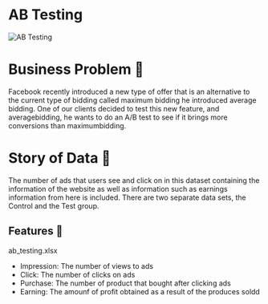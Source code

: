 # AB Testing
![AB Testing](https://www.shoutitout.com.au/wp-content/uploads/2019/02/google-ads-split-testing-1568x1045.jpg)

# Business Problem 🎯
Facebook recently introduced a new type of offer that is an alternative to the current type of bidding called maximum bidding he introduced average bidding. One of our clients decided to test this new feature, and averagebidding, he wants to do an A/B test to see if it brings more conversions than maximumbidding.

# Story of Data 🎨
The number of ads that users see and click on in this dataset containing the information of the website as well as information such as earnings information from here is included. There are two separate data sets, the Control and the Test group.

## Features 🏹
ab_testing.xlsx

* Impression: The number of views to ads
* Click: The number of clicks on ads
* Purchase: The number of product that bought after clicking ads
* Earning: The amounf of profit obtained as a result of the produces soldd

